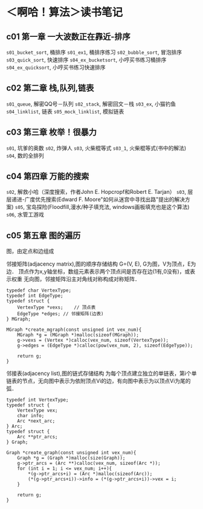 # ＜啊哈！算法＞读书笔记
## c01 第一章 一大波数正在靠近-排序
`s01_bucket_sort`, 桶排序
`s01_ex1`, 桶排序练习
`s02_bubble_sort`, 冒泡排序
`s03_quick_sort`, 快速排序
`s04_ex_bucketsort`, 小哼买书练习桶排序
`s04_ex_quicksort`, 小哼买书练习快速排序

## c02 第二章 栈,队列,链表
`s01_queue`, 解密QQ号－队列
`s02_stack`, 解密回文－栈
`s03_ex`, 小猫钓鱼
`s04_linklist`, 链表
`s05_mock_linklist`, 模拟链表

## c03 第三章 枚举！很暴力
`s01`, 坑爹的奥数
`s02`, 炸弹人
`s03`, 火柴棍等式
`s03_1`, 火柴棍等式(书中的解法)
`s04`, 数的全排列

## c04 第四章 万能的搜索
`s02`, 解救小哈（深度搜索，作者John E. Hopcropf和Robert E. Tarjan）
`s03`, 层层递进-广度优先搜索(Edward F. Moore"如何从迷宫中寻找出路"提出的解决方案)
`s05`, 宝岛探险(Floodfill,漫水/种子填充法, windows画板填充也是这个算法)
`s06`, 水管工游戏

## c05 第五章 图的遍历
图，由定点和边组成

邻接矩阵(adjacency matrix),图的顺序存储结构
G=(V, E), G为图，V为顶点，E为边．
顶点作为x,y轴坐标，数组元素表示两个顶点间是否存在边(1有,0没有)，或表示权重
无向图，邻接矩阵沿主对角线对称构成对称矩阵．
```
typedef char VertexType;
typedef int EdgeType;
typedef struct {
	VertexType *vexs;    // 顶点表
	EdgeType *edges; // 邻接矩阵(边表)
} MGraph;

MGraph *create_mgraph(const unsigned int vex_num){
	MGraph *g = (MGraph *)malloc(sizeof(MGraph));
	g->vexs = (Vertex *)calloc(vex_num, sizeof(VertexType));
	g->edges = (EdgeType *)calloc(pow(vex_num, 2), sizeof(EdgeType));

	return g;
}
```

邻接表(adjacency list),图的链式存储结构
为每个顶点建立独立的单链表，第i个单链表的节点，无向图中表示为依附顶点Vi的边，有向图中表示为以顶点Vi为尾的弧．
```
typedef int VertexType;
typedef struct {
	VertexType vex;
	char info;
	Arc *next_arc;
} Arc;
typedef struct {
	Arc **ptr_arcs;
} Graph;

Graph *create_graph(const unsigned int vex_num){
	Graph *g = (Graph *)malloc(size(Graph));
	g->ptr_arcs = (Arc **)calloc(vex_num, sizeof(Arc *));
	for (int i = 1; i <= vex_num; i++){
		*(g->ptr_arcs+i) = (Arc *)malloc(sizeof(Arc));
		(*(g->ptr_arcs+i))->info = (*(g->ptr_arcs+i))->vex = i;
	}

	return g;
}
```
